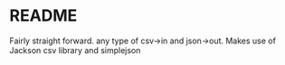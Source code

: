 # README #

Fairly straight forward. any type of csv->in and json->out.
Makes use of Jackson csv library and simplejson

